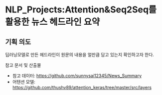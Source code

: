 # NLP_Projects:Attention&Seq2Seq를 활용한 뉴스 헤드라인 요약

## 기획 의도
딥러닝모델로 만든 헤드라인이 원문의 내용을 얼만큼 담고 있는지 확인하고자 한다.

참고 문서 및 산출물
- 참고 데이터: https://github.com/sunnysai12345/News_Summary 
- 어텐션 모델:  https://github.com/thushv89/attention_keras/tree/master/src/layers

